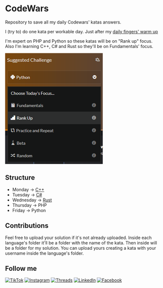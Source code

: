 # CodeWars

Repository to save all my daily Codewars' katas answers. 

I (try to) do one kata per workable day. Just after my [daily fingers' warm up](https://www.threads.com/@fcoterroba/post/DKq9P0HIDOK)

I'm expert on PHP and Python so these katas will be on "Rank up" focus. Also I'm learning C++, C# and Rust so they'll be on Fundamentals' focus.

![Challenge selector](image.png)

## Structure

- Monday -> [C++](https://github.com/fcoterroba/CodeWars/tree/main/CPP)
- Tuesday -> [C#](https://github.com/fcoterroba/CodeWars/tree/main/CS)
- Wednesday -> [Rust](https://github.com/fcoterroba/CodeWars/tree/main/Rust)
- Thursday -> PHP
- Friday -> Python

## Contributions

Feel free to upload your solution if it's not already uploaded. Inside each language's folder it'll be a folder with the name of the kata. Then inside will be a folder for my solution. You can upload yours creating a kata with your username inside the language's folder.

## Follow me

[<img src="https://img.icons8.com/ios-filled/30/000000/tiktok--v1.png" alt="TikTok" title="TikTok"/>](https://tiktok.com/@fcoterroba)
[<img src="https://img.icons8.com/ios-filled/30/E4405F/instagram-new.png" alt="Instagram" title="Instagram"/>](https://instagram.com/fcoterroba)
[<img src="https://img.icons8.com/ios-filled/30/000000/threads.png" alt="Threads" title="Threads"/>](https://threads.net/@fcoterroba)
[<img src="https://img.icons8.com/ios-filled/30/0077B5/linkedin.png" alt="LinkedIn" title="LinkedIn"/>](https://linkedin.com/in/fcoterroba)
[<img src="https://img.icons8.com/ios-filled/30/1877F2/facebook.png" alt="Facebook" title="Facebook"/>](https://facebook.com/fcoterroba)  